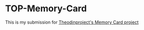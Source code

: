 # TOP-Memory-Card
This is my submission for [Theodinproject's Memory Card project](https://www.theodinproject.com/lessons/node-path-react-new-memory-card)